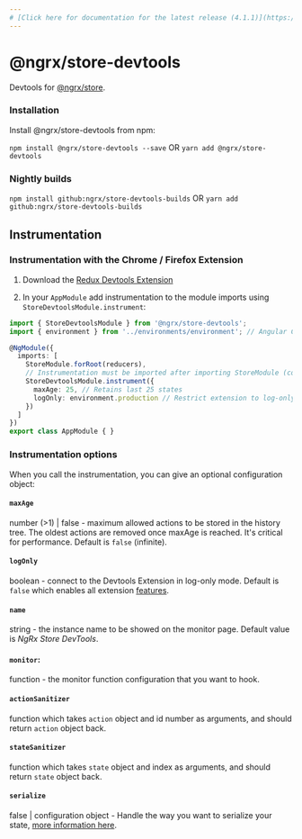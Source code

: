 ```yaml
---
# [Click here for documentation for the latest release (4.1.1)](https://github.com/ngrx/platform/blob/v4.1.1/docs/store-devtools/README.md)
---
```


# @ngrx/store-devtools

Devtools for [@ngrx/store](../store/README.md).

### Installation
Install @ngrx/store-devtools from npm:

`npm install @ngrx/store-devtools --save` OR `yarn add @ngrx/store-devtools`

### Nightly builds

`npm install github:ngrx/store-devtools-builds` OR `yarn add github:ngrx/store-devtools-builds`

## Instrumentation
### Instrumentation with the Chrome / Firefox Extension

1. Download the [Redux Devtools Extension](http://zalmoxisus.github.io/redux-devtools-extension/)

2. In your `AppModule` add instrumentation to the module imports using `StoreDevtoolsModule.instrument`:

```ts
import { StoreDevtoolsModule } from '@ngrx/store-devtools';
import { environment } from '../environments/environment'; // Angular CLI environemnt

@NgModule({
  imports: [
    StoreModule.forRoot(reducers),
    // Instrumentation must be imported after importing StoreModule (config is optional)
    StoreDevtoolsModule.instrument({
      maxAge: 25, // Retains last 25 states
      logOnly: environment.production // Restrict extension to log-only mode
    })
  ]
})
export class AppModule { }
```

### Instrumentation options
When you call the instrumentation, you can give an optional configuration object:

#### `maxAge`
number (>1) | false - maximum allowed actions to be stored in the history tree. The oldest actions are removed once maxAge is reached. It's critical for performance. Default is `false` (infinite).

#### `logOnly`
boolean - connect to the Devtools Extension in log-only mode. Default is `false` which enables all extension [features](https://github.com/zalmoxisus/redux-devtools-extension/blob/master/docs/API/Arguments.md#features).

#### `name`
string - the instance name to be showed on the monitor page. Default value is _NgRx Store DevTools_.

#### `monitor`:
function - the monitor function configuration that you want to hook.

#### `actionSanitizer`
function which takes `action` object and id number as arguments, and should return `action` object back.

#### `stateSanitizer`
function which takes `state` object and index as arguments, and should return `state` object back.

#### `serialize`
false | configuration object - Handle the way you want to serialize your state, [more information here](https://github.com/zalmoxisus/redux-devtools-extension/blob/master/docs/API/Arguments.md#serialize).
